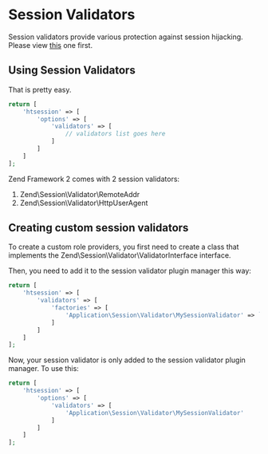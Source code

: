 # Session Validators

Session validators provide various protection against session hijacking. Please view [this](http://framework.zend.com/manual/2.2/en/modules/zend.session.validator.html) one first.

## Using Session Validators

That is pretty easy.

```php
return [
    'htsession' => [
        'options' => [
            'validators' => [
                // validators list goes here
            ]        
        ]
    ]
];
```
Zend Framework 2 comes with 2 session validators:

1. Zend\Session\Validator\RemoteAddr
2. Zend\Session\Validator\HttpUserAgent

## Creating custom session validators
To create a custom role providers, you first need to create a class that implements the Zend\Session\Validator\ValidatorInterface interface.

Then, you need to add it to the session validator plugin manager this way:

```php
return [
    'htsession' => [
        'validators' => [
            'factories' => [
                'Application\Session\Validator\MySessionValidator' => `Application\Factory\MySessionValidatorFactory`
            ]
        ]
    ]
];

```
Now, your session validator is only added to the session validator plugin manager. To use this:

```php
return [
    'htsession' => [
        'options' => [
            'validators' => [
                'Application\Session\Validator\MySessionValidator'
            ]        
        ]
    ]
];
```
